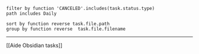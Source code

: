 
````tasks
filter by function 'CANCELED'.includes(task.status.type)
path includes Daily

sort by function reverse task.file.path
group by function reverse  task.file.filename 
````

---
[[Aide Obsidian tasks]]